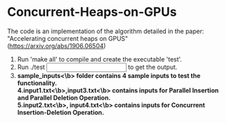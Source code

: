 # Concurrent-Heaps-on-GPUs
 The code is an implementation of the algorithm detailed in the paper: "Accelerating concurrent heaps on GPUS" (https://arxiv.org/abs/1906.06504)<br>

1. Run  'make all' to compile and create the executable 'test'. <br>
2. Run ./test <input file> to get the output. <br>
3. <b>sample_inputs<\b> folder contains 4 sample inputs to test the functionality. <br>
4.<b>input1.txt<\b>,<b>input3.txt<\b> contains inputs for Parallel Insertion and Parallel Deletion Operation. <br>
5.<b>input2.txt<\b>, <b>input4.txt<\b> contains inputs for Concurrent Insertion-Deletion Operation. <br>
 
